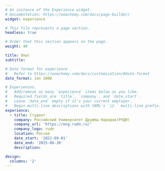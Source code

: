 ```yaml
---
# An instance of the Experience widget.
# Documentation: https://wowchemy.com/docs/page-builder/
widget: experience

# This file represents a page section.
headless: true

# Order that this section appears on the page.
weight: 40

title: Опыт
subtitle:

# Date format for experience
#   Refer to https://wowchemy.com/docs/customization/#date-format
date_format: Jan 2006

# Experiences.
#   Add/remove as many `experience` items below as you like.
#   Required fields are `title`, `company`, and `date_start`.
#   Leave `date_end` empty if it's your current employer.
#   Begin multi-line descriptions with YAML's `|2-` multi-line prefix.
experience:
  - title: Студент
    company: Российский Университет Дружбы Народов(РУДН)
    company_url: 'https://eng.rudn.ru/'
    company_logo: rudn
    location: Россия
    date_start: '2021-09-01'
    date_end: '2025-06-30'
    description:

design:
  columns: '2'
---
```

